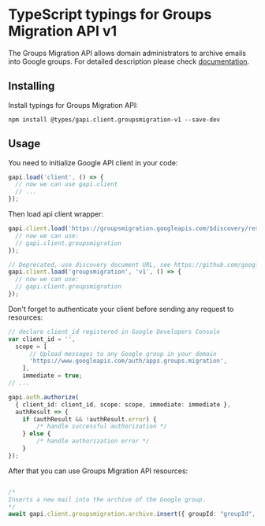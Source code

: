# TypeScript typings for Groups Migration API v1

The Groups Migration API allows domain administrators to archive emails into Google groups.
For detailed description please check [documentation](https://developers.google.com/google-apps/groups-migration/).

## Installing

Install typings for Groups Migration API:

```
npm install @types/gapi.client.groupsmigration-v1 --save-dev
```

## Usage

You need to initialize Google API client in your code:

```typescript
gapi.load('client', () => {
  // now we can use gapi.client
  // ...
});
```

Then load api client wrapper:

```typescript
gapi.client.load('https://groupsmigration.googleapis.com/$discovery/rest?version=v1', () => {
  // now we can use:
  // gapi.client.groupsmigration
});
```

```typescript
// Deprecated, use discovery document URL, see https://github.com/google/google-api-javascript-client/blob/master/docs/reference.md#----gapiclientloadname----version----callback--
gapi.client.load('groupsmigration', 'v1', () => {
  // now we can use:
  // gapi.client.groupsmigration
});
```

Don't forget to authenticate your client before sending any request to resources:

```typescript
// declare client_id registered in Google Developers Console
var client_id = '',
  scope = [
      // Upload messages to any Google group in your domain
      'https://www.googleapis.com/auth/apps.groups.migration',
    ],
    immediate = true;
// ...

gapi.auth.authorize(
  { client_id: client_id, scope: scope, immediate: immediate },
  authResult => {
    if (authResult && !authResult.error) {
        /* handle successful authorization */
    } else {
        /* handle authorization error */
    }
});
```

After that you can use Groups Migration API resources: <!-- TODO: make this work for multiple namespaces -->

```typescript

/*
Inserts a new mail into the archive of the Google group.
*/
await gapi.client.groupsmigration.archive.insert({ groupId: "groupId",  });
```
